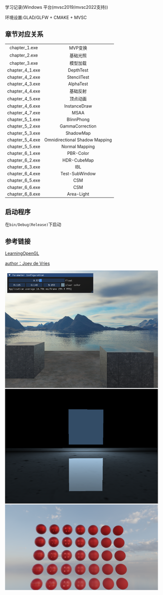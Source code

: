 
学习记录(Windows 平台(mvsc2019/mvsc2022支持))

环境设置:GLAD/GLFW + CMAKE + MVSC


## 章节对应关系

|                 |                                |
| :-------------: | :----------------------------: |
|  chapter_1.exe  |            MVP变换             |
|  chapter_2.exe  |            基础光照            |
|  chapter_3.exe  |            模型加载            |
| chapter_4_1.exe |           DepthTest            |
| chapter_4_2.exe |          StencilTest           |
| chapter_4_3.exe |           AlphaTest            |
| chapter_4_4.exe |            基础反射            |
| chapter_4_5.exe |            顶点动画            |
| chapter_4_6.exe |          InstanceDraw          |
| chapter_4_7.exe |              MSAA              |
| chapter_5_1.exe |           BlinnPhong           |
| chapter_5_2.exe |        GammaCorrection         |
| chapter_5_3.exe |           ShadowMap            |
| chapter_5_4.exe | Omnidirectional Shadow Mapping |
| chapter_5_5.exe |         Normal Mapping         |
| chapter_6_1.exe |           PBR-Color            |
| chapter_6_2.exe |          HDR-CubeMap           |
| chapter_6_3.exe |              IBL               |
| chapter_6_4.exe |         Test-SubWindow         |
| chapter_6_5.exe |              CSM               |
| chapter_6_6.exe |              CSM               |
| chapter_6_8.exe |           Area-Light           |

## 启动程序
在```bin/Debug(Release)```下启动



## 参考链接

[LearningOpenGL](https://learnopengl-cn.github.io/)

[author：Joey de Vries](http://joeydevries.com/)


<div style="text-align: center;">
  <img src="img/chapter_4_skyBox.png" alt="alt text" />
  <figcaption></figcaption>
</div>

<div style="text-align: center;">
  <img src="img/chapter_6_arealight.png" alt="alt text" />
  <figcaption></figcaption>
</div>

<div style="text-align: center;">
  <img src="img/chapter_6_ibl.png" alt="alt text" />
  <figcaption></figcaption>
</div>

